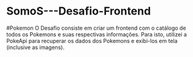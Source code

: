 # SomoS---Desafio-Frontend
#Pokemon
O Desafio consiste em criar um frontend com o catálogo de todos os Pokemons e suas respectivas informações. Para isto, utilizei a PokeApi para recuperar os dados dos Pokemons e exibi-los em tela (inclusive as imagens). 
